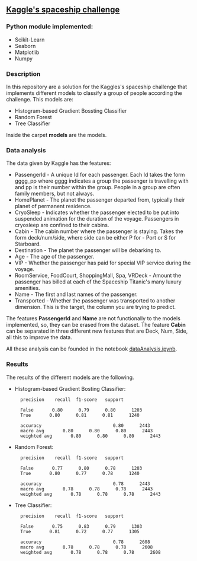 ## [Kaggle's spaceship challenge](https://www.kaggle.com/competitions/spaceship-titanic/overview)

### Python module implemented:

- Scikit-Learn
- Seaborn
- Matplotlib
- Numpy

### Description

In this repository are a solution for the Kaggles's spaceship challenge that implements different models to classify a group of people according the challenge. This models are:

- Histogram-based Gradient Bossting Classifier
- Random Forest
- Tree Classifier

Inside the carpet __models__ are the models.

### Data analysis

The data given by Kaggle has the features:

- PassengerId - A unique Id for each passenger. Each Id takes the form gggg_pp where gggg indicates a group the passenger is travelling with and pp is their number within the group. People in a group are often family members, but not always.
- HomePlanet - The planet the passenger departed from, typically their planet of permanent residence.
- CryoSleep - Indicates whether the passenger elected to be put into suspended animation for the duration of the voyage. Passengers in cryosleep are confined to their cabins.
- Cabin - The cabin number where the passenger is staying. Takes the form deck/num/side, where side can be either P for - Port or S for Starboard.
- Destination - The planet the passenger will be debarking to.
- Age - The age of the passenger.
- VIP - Whether the passenger has paid for special VIP service during the voyage.
- RoomService, FoodCourt, ShoppingMall, Spa, VRDeck - Amount the passenger has billed at each of the Spaceship Titanic's many luxury amenities.
- Name - The first and last names of the passenger.
- Transported - Whether the passenger was transported to another dimension. This is the target, the column you are trying to predict.

The features __PassengerId__ and __Name__ are not functionally to the models implemented, so, they can be erased from the dataset. The feature __Cabin__ can be separated in three different new features that are Deck, Num, Side, all this to improve the data.

All these analysis can be founded in the notebook [dataAnalysis.ipynb](dataAnalysis.ipynb).

### Results

The results of the different models are the following.

- Histogram-based Gradient Bosting Classifier:

        precision    recall  f1-score   support

        False       0.80      0.79      0.80      1203
        True       0.80      0.81      0.81      1240

        accuracy                           0.80      2443
        macro avg       0.80      0.80      0.80      2443
        weighted avg       0.80      0.80      0.80      2443

- Random Forest:

        precision    recall  f1-score   support

        False       0.77      0.80      0.78      1203
        True       0.80      0.77      0.78      1240

        accuracy                           0.78      2443
        macro avg       0.78      0.78      0.78      2443
        weighted avg       0.78      0.78      0.78      2443

- Tree Classifier:

        precision    recall  f1-score   support

        False       0.75      0.83      0.79      1303
        True       0.81      0.72      0.77      1305

        accuracy                           0.78      2608
        macro avg       0.78      0.78      0.78      2608
        weighted avg       0.78      0.78      0.78      2608